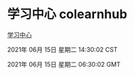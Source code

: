 # 学习中心 colearnhub
[学习中心](http://59.174.25.208:56308/colearnhub/)

2021年 06月 15日 星期二 14:30:02 CST

2021年 06月 15日 星期二 06:30:02 GMT
